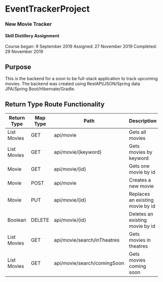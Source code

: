 # EventTrackerProject

### New Movie Tracker

#### Skill Distillery Assignment

Course began: 9 September 2019
Assigned: 27 November 2019
Completed: 29 November 2019

## Purpose

This is the backend for a soon to be full-stack application to track upcoming movies. The backend was created using RestAPI/JSON/Spring data JPA/Spring Boot/Hibernate/Gradle.

## Return Type	Route	Functionality
| Return Type   | Map Type | Path                        | Description                      |
| ------------- | -------- | --------------------------- | -------------------------------- |
| List Movies   | GET      | api/movie                   | Gets all movies                  |
| List Movies  	| GET      | api/movie/{keyword}         | Gets movies by keyword           |
| Movie	        | GET      | api/movie/{id}              |	Gets one movie by id            |
| Movie	        | POST     | api/movie	                 | Creates a new movie              |
| Movie	        | PUT      | api/movie/{id}	             | Replaces an existing movie by id |
| Boolean	      | DELETE   | api/movie/{id}	             | Deletes an existing movie by id  |
|List Movies    |GET       | api/movie/search/inTheatres | Gets movies in theatres          |
|List Movies    |GET       | api/movie/search/comingSoon | Gets movies coming soon          |
